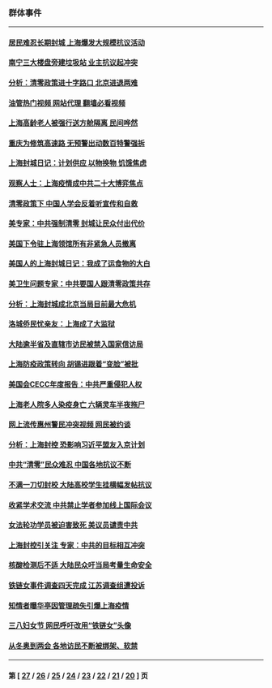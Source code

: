 ### 群体事件
---
#### [居民难忍长期封城 上海爆发大规模抗议活动](../../pages/ncid279/n13724894.md?05050845) 
#### [南宁三大楼盘旁建垃圾站 业主抗议起冲突](../../pages/ncid279/n13723244.md?05050845) 
#### [分析：清零政策进十字路口 北京进退两难](../../pages/ncid279/n13722760.md?05050845) 
#### [油管热门视频 网站代理 翻墙必看视频](http://209.222.30.114:81/youtube.html?05050845)
#### [上海高龄老人被强行送方舱隔离 民间哗然](../../pages/ncid279/n13717318.md?05050845) 
#### [重庆为修筑高速路 无预警出动数百特警强拆](../../pages/ncid279/n13716893.md?05050845) 
#### [上海封城日记：计划供应 以物换物 饥饿焦虑](../../pages/ncid279/n13715646.md?05050845) 
#### [观察人士：上海疫情成中共二十大博弈焦点](../../pages/ncid279/n13713349.md?05050845) 
#### [清零政策下 中国人学会反着听宣传和自救](../../pages/ncid279/n13711002.md?05050845) 
#### [美专家：中共强制清零 封城让民众付出代价](../../pages/ncid279/n13709482.md?05050845) 
#### [美国下令驻上海领馆所有非紧急人员撤离](../../pages/ncid279/n13709373.md?05050845) 
#### [美国人的上海封城日记：我成了运食物的大白](../../pages/ncid279/n13707573.md?05050845) 
#### [美卫生问题专家：中共要国人跟清零政策共存](../../pages/ncid279/n13705925.md?05050845) 
#### [分析：上海封城成北京当局目前最大危机](../../pages/ncid279/n13702771.md?05050845) 
#### [洛城侨民忧亲友：上海成了大监狱](../../pages/ncid279/n13693937.md?05050845) 
#### [大陆逾半省及直辖市访民被禁入国家信访局](../../pages/ncid279/n13689201.md?05050845) 
#### [上海防疫政策转向 胡锡进跟着“变脸”被批](../../pages/ncid279/n13688098.md?05050845) 
#### [美国会CECC年度报告：中共严重侵犯人权](../../pages/ncid279/n13687784.md?05050845) 
#### [上海老人院多人染疫身亡 六辆灵车半夜拖尸](../../pages/ncid279/n13687060.md?05050845) 
#### [网上流传惠州警民冲突视频 网民被约谈](../../pages/ncid279/n13687562.md?05050845) 
#### [分析：上海封控 恐影响习近平盟友入京计划](../../pages/ncid279/n13686881.md?05050845) 
#### [中共“清零”民众难忍 中国各地抗议不断](../../pages/ncid279/n13685186.md?05050845) 
#### [不满一刀切封校 大陆高校学生挂横幅发帖抗议](../../pages/ncid279/n13683669.md?05050845) 
#### [收紧学术交流 中共禁止学者参加线上国际会议](../../pages/ncid279/n13684255.md?05050845) 
#### [女法轮功学员被迫害致死 美议员谴责中共](../../pages/ncid279/n13682069.md?05050845) 
#### [上海封控引关注 专家：中共的目标相互冲突](../../pages/ncid279/n13679402.md?05050845) 
#### [核酸检测后不适 大陆民众吁当局考量生命安全](../../pages/ncid279/n13674223.md?05050845) 
#### [铁链女事件调查四天完成 江苏调查组遭投诉](../../pages/ncid279/n13673940.md?05050845) 
#### [知情者曝华亭因管理疏失引爆上海疫情](../../pages/ncid279/n13642418.md?05050845) 
#### [三八妇女节 网民呼吁改用“铁链女”头像](../../pages/ncid279/n13629332.md?05050845) 
#### [从冬奥到两会 各地访民不断被绑架、软禁](../../pages/ncid279/n13623432.md?05050845) 

---
#### 第 [ [27](./27.md?05050845) / [26](./26.md?05050845) / [25](./25.md?05050845) / [24](./24.md?05050845) / [23](./23.md?05050845) / [22](./22.md?05050845) / [21](./21.md?05050845) / [20](./20.md?05050845) ] 页
